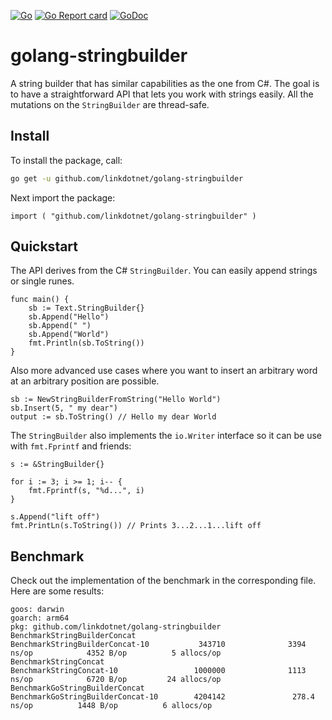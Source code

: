 [![Go](https://github.com/linkdotnet/golang-stringbuilder/actions/workflows/go.yml/badge.svg)](https://github.com/linkdotnet/golang-stringbuilder/actions/workflows/go.yml)
[![Go Report card](https://img.shields.io/badge/go%20report-A+-brightgreen.svg?style=flat)](https://img.shields.io/badge/go%20report-A+-brightgreen.svg?style=flat)
[![GoDoc](https://pkg.go.dev/badge/github.com/linkdotnet/golang-stringbuilder?status.svg)](https://pkg.go.dev/github.com/linkdotnet/golang-stringbuilder?tab=doc)

# golang-stringbuilder
A string builder that has similar capabilities as the one from C#. The goal is to have a straightforward API that lets you work with strings easily. All the mutations on the `StringBuilder` are thread-safe. 

## Install

To install the package, call:
```bash
go get -u github.com/linkdotnet/golang-stringbuilder
```

Next import the package:
```golang
import ( "github.com/linkdotnet/golang-stringbuilder" )
```

## Quickstart

The API derives from the C# `StringBuilder`. You can easily append strings or single runes.

```golang
func main() {
	sb := Text.StringBuilder{}
	sb.Append("Hello")
	sb.Append(" ")
	sb.Append("World")
	fmt.Println(sb.ToString())
}
```

Also more advanced use cases where you want to insert an arbitrary word at an arbitrary position are possible.
```golang
sb := NewStringBuilderFromString("Hello World")
sb.Insert(5, " my dear")
output := sb.ToString() // Hello my dear World
```

The `StringBuilder` also implements the `io.Writer` interface so it can be use with `fmt.Fprintf` and friends:
```golang
s := &StringBuilder{}

for i := 3; i >= 1; i-- {
	fmt.Fprintf(s, "%d...", i)
}

s.Append("lift off")
fmt.PrintLn(s.ToString()) // Prints 3...2...1...lift off
```

## Benchmark
Check out the implementation of the benchmark in the corresponding file. Here are some results:
```no-class
goos: darwin
goarch: arm64
pkg: github.com/linkdotnet/golang-stringbuilder
BenchmarkStringBuilderConcat
BenchmarkStringBuilderConcat-10           343710              3394 ns/op            4352 B/op          5 allocs/op
BenchmarkStringConcat
BenchmarkStringConcat-10                 1000000              1113 ns/op            6720 B/op         24 allocs/op
BenchmarkGoStringBuilderConcat
BenchmarkGoStringBuilderConcat-10        4204142               278.4 ns/op          1448 B/op          6 allocs/op
```